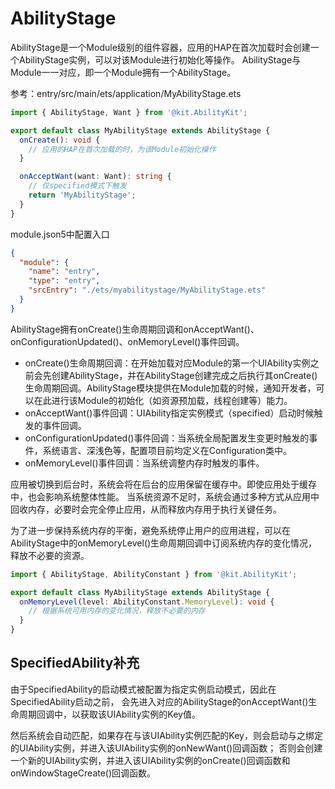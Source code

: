 # AbilityStage
AbilityStage是一个Module级别的组件容器，应用的HAP在首次加载时会创建一个AbilityStage实例，可以对该Module进行初始化等操作。
AbilityStage与Module一一对应，即一个Module拥有一个AbilityStage。

参考：entry/src/main/ets/application/MyAbilityStage.ets

```typescript
import { AbilityStage, Want } from '@kit.AbilityKit';

export default class MyAbilityStage extends AbilityStage {
  onCreate(): void {
    // 应用的HAP在首次加载的时，为该Module初始化操作
  }

  onAcceptWant(want: Want): string {
    // 仅specified模式下触发
    return 'MyAbilityStage';
  }
}
```

module.json5中配置入口
```json
{
  "module": {
    "name": "entry",
    "type": "entry",
    "srcEntry": "./ets/myabilitystage/MyAbilityStage.ets"
  }
}
```
AbilityStage拥有onCreate()生命周期回调和onAcceptWant()、onConfigurationUpdated()、onMemoryLevel()事件回调。
- onCreate()生命周期回调：在开始加载对应Module的第一个UIAbility实例之前会先创建AbilityStage，并在AbilityStage创建完成之后执行其onCreate()生命周期回调。AbilityStage模块提供在Module加载的时候，通知开发者，可以在此进行该Module的初始化（如资源预加载，线程创建等）能力。
- onAcceptWant()事件回调：UIAbility指定实例模式（specified）启动时候触发的事件回调。
- onConfigurationUpdated()事件回调：当系统全局配置发生变更时触发的事件，系统语言、深浅色等，配置项目前均定义在Configuration类中。
- onMemoryLevel()事件回调：当系统调整内存时触发的事件。

应用被切换到后台时，系统会将在后台的应用保留在缓存中。即使应用处于缓存中，也会影响系统整体性能。
当系统资源不足时，系统会通过多种方式从应用中回收内存，必要时会完全停止应用，从而释放内存用于执行关键任务。

为了进一步保持系统内存的平衡，避免系统停止用户的应用进程，可以在AbilityStage中的onMemoryLevel()生命周期回调中订阅系统内存的变化情况，释放不必要的资源。
```typescript
import { AbilityStage, AbilityConstant } from '@kit.AbilityKit';

export default class MyAbilityStage extends AbilityStage {
  onMemoryLevel(level: AbilityConstant.MemoryLevel): void {
    // 根据系统可用内存的变化情况，释放不必要的内存
  }
}
```

## SpecifiedAbility补充
由于SpecifiedAbility的启动模式被配置为指定实例启动模式，因此在SpecifiedAbility启动之前， 
会先进入对应的AbilityStage的onAcceptWant()生命周期回调中，以获取该UIAbility实例的Key值。

然后系统会自动匹配，如果存在与该UIAbility实例匹配的Key，则会启动与之绑定的UIAbility实例，并进入该UIAbility实例的onNewWant()回调函数；
否则会创建一个新的UIAbility实例，并进入该UIAbility实例的onCreate()回调函数和onWindowStageCreate()回调函数。
